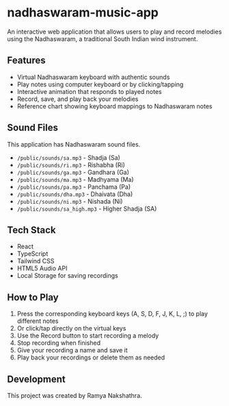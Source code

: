 # nadhaswaram-music-app

An interactive web application that allows users to play and record melodies using the Nadhaswaram, a traditional South Indian wind instrument.

## Features

- Virtual Nadhaswaram keyboard with authentic sounds
- Play notes using computer keyboard or by clicking/tapping
- Interactive animation that responds to played notes
- Record, save, and play back your melodies
- Reference chart showing keyboard mappings to Nadhaswaram notes

## Sound Files

This application has Nadhaswaram sound files.

- `/public/sounds/sa.mp3` - Shadja (Sa)
- `/public/sounds/ri.mp3` - Rishabha (Ri)
- `/public/sounds/ga.mp3` - Gandhara (Ga)
- `/public/sounds/ma.mp3` - Madhyama (Ma)
- `/public/sounds/pa.mp3` - Panchama (Pa)
- `/public/sounds/dha.mp3` - Dhaivata (Dha)
- `/public/sounds/ni.mp3` - Nishada (Ni)
- `/public/sounds/sa_high.mp3` - Higher Shadja (SA)

## Tech Stack

- React
- TypeScript
- Tailwind CSS
- HTML5 Audio API
- Local Storage for saving recordings

## How to Play

1. Press the corresponding keyboard keys (A, S, D, F, J, K, L, ;) to play different notes
2. Or click/tap directly on the virtual keys
3. Use the Record button to start recording a melody
4. Stop recording when finished
5. Give your recording a name and save it
6. Play back your recordings or delete them as needed

## Development

This project was created by Ramya Nakshathra.

```


